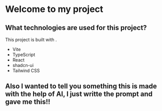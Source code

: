 # Welcome to my project

## What technologies are used for this project?

This project is built with .

- Vite
- TypeScript
- React
- shadcn-ui
- Tailwind CSS

## Also I wanted to tell you something this is made with the help of AI, I just writte the prompt and gave me this!!



